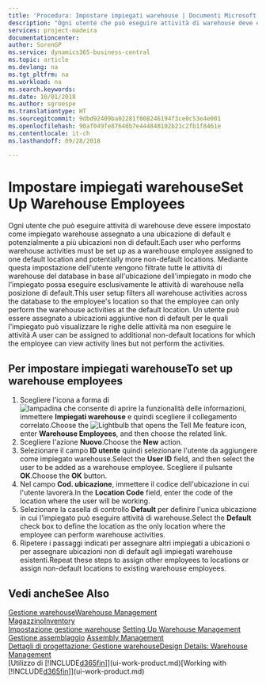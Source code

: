 ```yaml
---
title: 'Procedura: Impostare impiegati warehouse | Documenti Microsoft'
description: "Ogni utente che può eseguire attività di warehouse deve essere impostato come impiegato warehouse assegnato a una ubicazione di default e potenzialmente a più ubicazioni non di default."
services: project-madeira
documentationcenter: 
author: SorenGP
ms.service: dynamics365-business-central
ms.topic: article
ms.devlang: na
ms.tgt_pltfrm: na
ms.workload: na
ms.search.keywords: 
ms.date: 10/01/2018
ms.author: sgroespe
ms.translationtype: HT
ms.sourcegitcommit: 9dbd92409ba02281f008246194f3ce0c53e4e001
ms.openlocfilehash: 90af049fe87640b7e444848102b21c2fb1f8461e
ms.contentlocale: it-ch
ms.lasthandoff: 09/28/2018

---
```

# <a name="set-up-warehouse-employees"></a><span data-ttu-id="67cd4-103">Impostare impiegati warehouse</span><span class="sxs-lookup"><span data-stu-id="67cd4-103">Set Up Warehouse Employees</span></span>
<span data-ttu-id="67cd4-104">Ogni utente che può eseguire attività di warehouse deve essere impostato come impiegato warehouse assegnato a una ubicazione di default e potenzialmente a più ubicazioni non di default.</span><span class="sxs-lookup"><span data-stu-id="67cd4-104">Each user who performs warehouse activities must be set up as a warehouse employee assigned to one default location and potentially more non-default locations.</span></span> <span data-ttu-id="67cd4-105">Mediante questa impostazione dell'utente vengono filtrate tutte le attività di warehouse del database in base all'ubicazione dell'impiegato in modo che l'impiegato possa eseguire esclusivamente le attività di warehouse nella posizione di default.</span><span class="sxs-lookup"><span data-stu-id="67cd4-105">This user setup filters all warehouse activities across the database to the employee's location so that the employee can only perform the warehouse activities at the default location.</span></span> <span data-ttu-id="67cd4-106">Un utente può essere assegnato a ubicazioni aggiuntive non di default per le quali l'impiegato può visualizzare le righe delle attività ma non eseguire le attività.</span><span class="sxs-lookup"><span data-stu-id="67cd4-106">A user can be assigned to additional non-default locations for which the employee can view activity lines but not perform the activities.</span></span>

## <a name="to-set-up-warehouse-employees"></a><span data-ttu-id="67cd4-107">Per impostare impiegati warehouse</span><span class="sxs-lookup"><span data-stu-id="67cd4-107">To set up warehouse employees</span></span>  
1.  <span data-ttu-id="67cd4-108">Scegliere l'icona a forma di ![lampadina che consente di aprire la funzionalità delle informazioni](media/ui-search/search_small.png "Informazioni sull'operazione che si desidera eseguire"), immettere **Impiegati warehouse** e quindi scegliere il collegamento correlato.</span><span class="sxs-lookup"><span data-stu-id="67cd4-108">Choose the ![Lightbulb that opens the Tell Me feature](media/ui-search/search_small.png "Tell me what you want to do") icon, enter **Warehouse Employees**, and then choose the related link.</span></span>  
2. <span data-ttu-id="67cd4-109">Scegliere l'azione **Nuovo**.</span><span class="sxs-lookup"><span data-stu-id="67cd4-109">Choose the **New** action.</span></span>  
3. <span data-ttu-id="67cd4-110">Selezionare il campo **ID utente** quindi selezionare l'utente da aggiungere come impiegato warehouse.</span><span class="sxs-lookup"><span data-stu-id="67cd4-110">Select the **User ID** field, and then select the user to be added as a warehouse employee.</span></span> <span data-ttu-id="67cd4-111">Scegliere il pulsante **OK**.</span><span class="sxs-lookup"><span data-stu-id="67cd4-111">Choose the **OK** button.</span></span>  
6.  <span data-ttu-id="67cd4-112">Nel campo **Cod. ubicazione**, immettere il codice dell'ubicazione in cui l'utente lavorerà.</span><span class="sxs-lookup"><span data-stu-id="67cd4-112">In the **Location Code** field, enter the code of the location where the user will be working.</span></span>  
7.  <span data-ttu-id="67cd4-113">Selezionare la casella di controllo **Default** per definire l'unica ubicazione in cui l'impiegato può eseguire attività di warehouse.</span><span class="sxs-lookup"><span data-stu-id="67cd4-113">Select the **Default** check box to define the location as the only location where the employee can perform warehouse activities.</span></span>  
8.  <span data-ttu-id="67cd4-114">Ripetere i passaggi indicati per assegnare altri impiegati a ubicazioni o per assegnare ubicazioni non di default agli impiegati warehouse esistenti.</span><span class="sxs-lookup"><span data-stu-id="67cd4-114">Repeat these steps to assign other employees to locations or assign non-default locations to existing warehouse employees.</span></span>  

## <a name="see-also"></a><span data-ttu-id="67cd4-115">Vedi anche</span><span class="sxs-lookup"><span data-stu-id="67cd4-115">See Also</span></span>  
[<span data-ttu-id="67cd4-116">Gestione warehouse</span><span class="sxs-lookup"><span data-stu-id="67cd4-116">Warehouse Management</span></span>](warehouse-manage-warehouse.md)  
[<span data-ttu-id="67cd4-117">Magazzino</span><span class="sxs-lookup"><span data-stu-id="67cd4-117">Inventory</span></span>](inventory-manage-inventory.md)  
<span data-ttu-id="67cd4-118">[Impostazione gestione warehouse](warehouse-setup-warehouse.md)   </span><span class="sxs-lookup"><span data-stu-id="67cd4-118">[Setting Up Warehouse Management](warehouse-setup-warehouse.md)   </span></span>  
<span data-ttu-id="67cd4-119">[Gestione assemblaggio](assembly-assemble-items.md)  </span><span class="sxs-lookup"><span data-stu-id="67cd4-119">[Assembly Management](assembly-assemble-items.md)  </span></span>  
[<span data-ttu-id="67cd4-120">Dettagli di progettazione: Gestione warehouse</span><span class="sxs-lookup"><span data-stu-id="67cd4-120">Design Details: Warehouse Management</span></span>](design-details-warehouse-management.md)  
<span data-ttu-id="67cd4-121">[Utilizzo di [!INCLUDE[d365fin](includes/d365fin_md.md)]](ui-work-product.md)</span><span class="sxs-lookup"><span data-stu-id="67cd4-121">[Working with [!INCLUDE[d365fin](includes/d365fin_md.md)]](ui-work-product.md)</span></span>  

